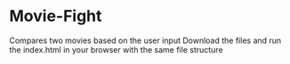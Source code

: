 # Movie-Fight
Compares two movies based on the user input
Download the files and run the index.html in your browser with the same file structure
